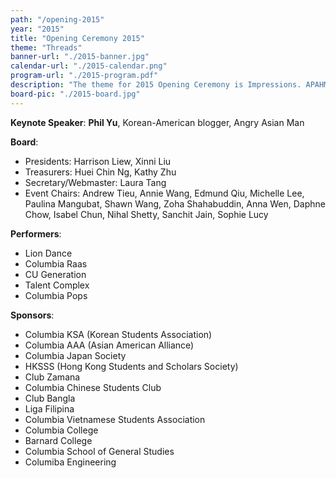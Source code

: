 ```yaml
---
path: "/opening-2015"
year: "2015"
title: "Opening Ceremony 2015"
theme: "Threads"
banner-url: "./2015-banner.jpg"
calendar-url: "./2015-calendar.png"
program-url: "./2015-program.pdf"
description: "The theme for 2015 Opening Ceremony is Impressions. APAHM would like to challenge pre-existing stereotypes (or first impressions) about Asian Americans. APAHM 2015 is all about defying expectations, bringing a different image and exploring Asian American heritage and its meaning in new, unexpected ways."
board-pic: "./2015-board.jpg"
---
```


**Keynote Speaker**: **Phil Yu**, Korean-American blogger, Angry Asian Man

**Board**:

* Presidents: Harrison Liew, Xinni Liu
* Treasurers: Huei Chin Ng, Kathy Zhu
* Secretary/Webmaster: Laura Tang
* Event Chairs: Andrew Tieu, Annie Wang, Edmund Qiu, Michelle Lee, Paulina Mangubat, Shawn Wang, Zoha Shahabuddin, Anna Wen, Daphne Chow, Isabel Chun, Nihal Shetty, Sanchit Jain, Sophie Lucy

**Performers**:

* Lion Dance
* Columbia Raas
* CU Generation
* Talent Complex
* Columbia Pops

**Sponsors**:

* Columbia KSA (Korean Students Association)
* Columbia AAA (Asian American Alliance)
* Columbia Japan Society
* HKSSS (Hong Kong Students and Scholars Society)
* Club Zamana
* Columbia Chinese Students Club
* Club Bangla
* Liga Filipina
* Columbia Vietnamese Students Association
* Columbia College
* Barnard College
* Columbia School of General Studies
* Columiba Engineering
